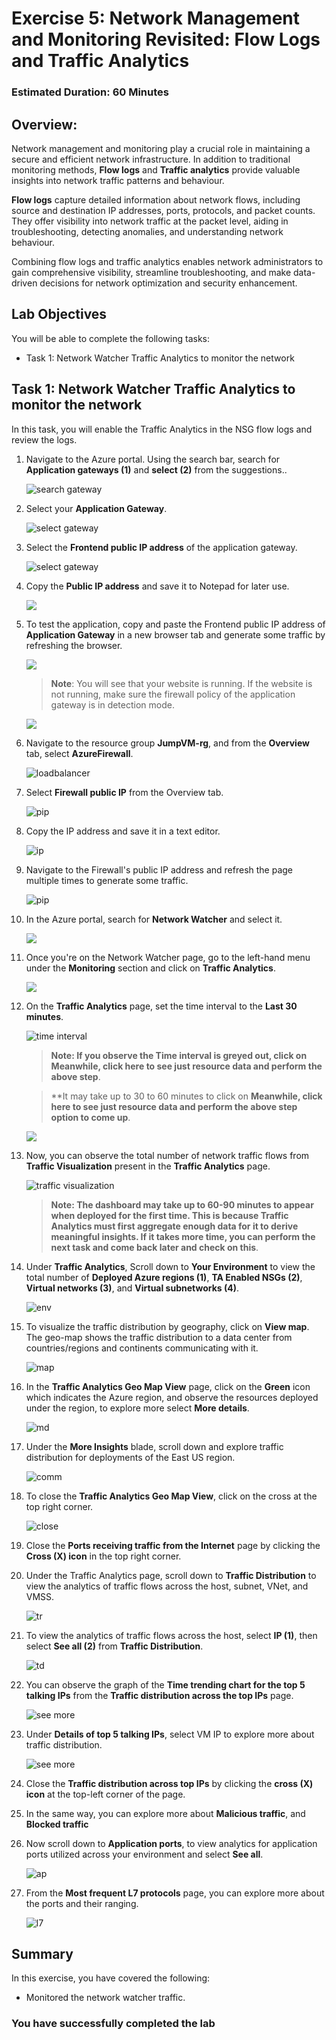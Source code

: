 # Exercise 5: Network Management and Monitoring Revisited: Flow Logs and Traffic Analytics

### Estimated Duration: 60 Minutes

## Overview:

Network management and monitoring play a crucial role in maintaining a secure and efficient network infrastructure. In addition to traditional monitoring methods, **Flow logs** and **Traffic analytics** provide valuable insights into network traffic patterns and behaviour.

**Flow logs** capture detailed information about network flows, including source and destination IP addresses, ports, protocols, and packet counts. They offer visibility into network traffic at the packet level, aiding in troubleshooting, detecting anomalies, and understanding network behaviour.

Combining flow logs and traffic analytics enables network administrators to gain comprehensive visibility, streamline troubleshooting, and make data-driven decisions for network optimization and security enhancement.

## Lab Objectives

You will be able to complete the following tasks:

- Task 1: Network Watcher Traffic Analytics to monitor the network
  
## Task 1: Network Watcher Traffic Analytics to monitor the network

In this task, you will enable the Traffic Analytics in the NSG flow logs and review the logs.
 
1. Navigate to the Azure portal. Using the search bar, search for **Application gateways (1)** and **select (2)** from the suggestions..
 
     ![](images/searchgateway.png "search gateway")
 
 1. Select your **Application Gateway**.
 
     ![](images/appgateway.png "select gateway")
 
 1. Select the **Frontend public IP address** of the application gateway.
 
     ![](images/E5T2S3.png "select gateway")
  
 1. Copy the **Public IP address** and save it to Notepad for later use.

     ![](images/E5T2S4.png )

 1. To test the application, copy and paste the Frontend public IP address of **Application Gateway** in a new browser tab and generate some traffic by refreshing the browser.
 
     ![](images/image307.png)

      > **Note**: You will see that your website is running. If the website is not running, make sure the firewall policy of the application gateway is in detection mode.

    ![](images/E5T2S5.png)

1. Navigate to the resource group **JumpVM-rg**, and from the **Overview** tab, select **AzureFirewall**.

   ![loadbalancer](images1/firewall.png)
   
1. Select **Firewall public IP** from the Overview tab.

    ![pip](images1/firewallIP.png)
    
1. Copy the IP address and save it in a text editor.

    ![ip](images1/firewallip1.png)
      
1. Navigate to the Firewall's public IP address and refresh the page multiple times to generate some traffic.

   ![pip](images/a32.png)

1. In the Azure portal, search for **Network Watcher** and select it.

   ![](images/updateimg-26.png)

1. Once you're on the Network Watcher page, go to the left-hand menu under the **Monitoring** section and click on **Traffic Analytics**.
   
   ![](images/updateimg-27.png)
      
1. On the **Traffic Analytics** page, set the time interval to the **Last 30 minutes**.

   ![time interval](images/flows.png)
   
   > **Note: If you observe the Time interval is greyed out, click on Meanwhile, click here to see just resource data and perform the above step**.
   
   > **It may take up to 30 to 60 minutes to click on **Meanwhile, click here to see just resource data and perform the above step option to come up**.

      ![](images1/timeinterval-1.png)
      
1. Now, you can observe the total number of network traffic flows from **Traffic Visualization** present in the **Traffic Analytics** page.

    ![traffic visualization](images1/traffic%20visualisation.png)

    > **Note: The dashboard may take up to 60-90 minutes to appear when deployed for the first time. This is because Traffic Analytics must first aggregate enough data for it to derive meaningful insights. If it takes more time, you can perform the next task and come back later and check on this**.
           
1. Under **Traffic Analytics**, Scroll down to **Your Environment** to view the total number of **Deployed Azure regions (1)**, **TA Enabled NSGs (2)**, **Virtual networks (3)**, and **Virtual subnetworks (4)**.

    ![env](images/E5T2S13.png)
      
1. To visualize the traffic distribution by geography, click on **View map**. The geo-map shows the traffic distribution to a data center from countries/regions and continents communicating with it.

    ![map](images1/viewmap.png)
     
1. In the **Traffic Analytics Geo Map View** page, click on the **Green** icon which indicates the Azure region, and observe the resources deployed under the region, to explore more select **More details**.

    ![md](images1/moredetails.png)
      
1. Under the **More Insights** blade, scroll down and explore traffic distribution for deployments of the East US region.

    ![comm](images1/moreinsights.png)
     
1. To close the **Traffic Analytics Geo Map View**, click on the cross at the top right corner.

     ![close](images1/close-1.png)
      
1. Close the **Ports receiving traffic from the Internet** page by clicking the **Cross (X) icon** in the top right corner.
      
1. Under the Traffic Analytics page, scroll down to **Traffic Distribution** to view the analytics of traffic flows across the host, subnet, VNet, and VMSS.

    ![tr](images1/totaltraffic.png)
     
1. To view the analytics of traffic flows across the host, select **IP (1)**, then select **See all (2)** from **Traffic Distribution**.

    ![td](images1/ipsee.png)
    
1. You can observe the graph of the **Time trending chart for the top 5 talking IPs** from the **Traffic distribution across the top IPs** page.

    ![see more](images1/trafficdistri.png)
    
1. Under **Details of top 5 talking IPs**, select VM IP to explore more about traffic distribution.

     ![see more](images1/top5.png)
     
1. Close the **Traffic distribution across top IPs** by clicking the **cross (X) icon** at the top-left corner of the page.
    
1. In the same way, you can explore more about **Malicious traffic**, and **Blocked traffic** 

1. Now scroll down to **Application ports**, to view analytics for application ports utilized across your environment and select **See all**.

    ![ap](images1/applicationports.png)
     
1. From the **Most frequent L7 protocols** page, you can explore more about the ports and their ranging.

    ![l7](images1/l7proto.png)

## Summary
 
In this exercise, you have covered the following:
  
- Monitored the network watcher traffic.

### You have successfully completed the lab

